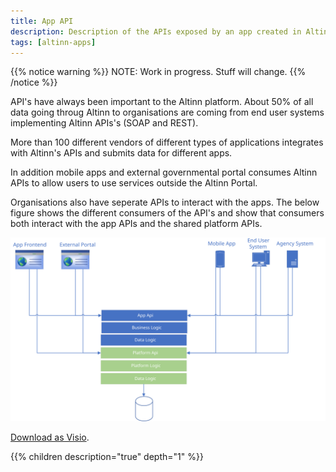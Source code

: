 ```yaml
---
title: App API
description: Description of the APIs exposed by an app created in Altinn Studio.
tags: [altinn-apps]
---
```


{{% notice warning %}}
NOTE: Work in progress. Stuff will change.
{{% /notice %}}

API's have always been important to the Altinn platform. About 50% of all data going throug Altinn to organisations are coming 
from end user systems implementing Altinn APIs's (SOAP and REST).

More than 100 different vendors of different types of applications integrates with Altinn's APIs and submits data for different apps. 

In addition mobile apps and external governmental portal consumes Altinn APIs to allow users to use services outside the Altinn Portal.

Organisations also have seperate APIs to interact with the apps. The below figure shows the different consumers of the API's and show that consumers both
interact with the app APIs and the shared platform APIs.


![API concept](api-concept.svg "API concept")

[Download as Visio](api-concept.vsdx).


{{% children description="true" depth="1" %}}
